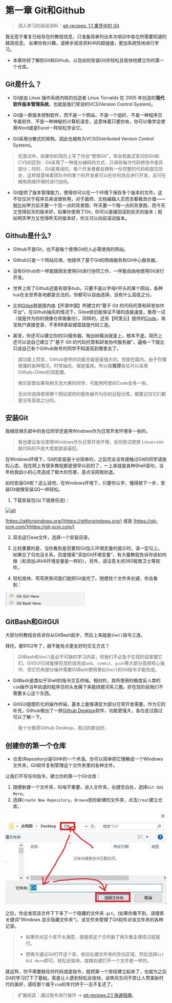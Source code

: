 # 第一章 Git和Github
> 深入学习的阅读资料：[git-recipes: 1.1 果壳中的 Git](https://github.com/geeeeeeeeek/git-recipes/wiki/2.1-%E5%BF%AB%E9%80%9F%E6%8C%87%E5%8D%97)

我无意于重复已经存在的教程信息，只准备简单列出本次培训中各位所需要知道的精简信息。
如果你有兴趣，请移步阅读资料中的超链接，更加系统性地进行学习。

- 本章你将了解到Git和Github，以及如何安装Git并轻松且愉快地建立你的第一个仓库。

## Git是什么？

- Git是由 Linux 操作系统内核的创造者 Linus Torvalds 在 2005 年创造的**现代软件版本管理系统**，也就是我们常说的VCS(Version Control System)。


- Git是一款版本控制软件，而不是一个网站、不是一个组织、不是一种程序员专属软件、不是一种神秘的计算机语言，这意味着只要你肯，你可以像学会使用Word或是Excel一样轻松学会它。


- Git采用分散式的架构，因此也被称为VCS(Distributed Version Control System)。

> 在面试中，如果你的简历上写了你会“使用Git”，常会有面试官问你Git和CVS的区别：Git采用了一种差分编码的方式，只保存每次代码修改中差异部分；同时，Git是离线的，每个开发者都会拥有一份完整的代码和提交历史，这样就意味着团队中的某个的开发者可以在任何场合进行开发，且可在拥有网络环境时进行协同。

- Git提供了版本管理能力，使得你可以在一个环境下保存多个版本的文件。这不仅仅对于程序员来说很有用，对于画师、文档编辑人员而言都极具价值——就比如甲方前天要一个亮一点的背景图、昨天要一个暗一点的背景图、而今天又觉得前天的版本好，如果你使用了Git，你可以直接回滚到前天的版本；假如明天甲方又觉得昨天的版本好，你又可以向前滚动版本。

## Github是什么?

- Github不是Git，也不是每个使用Git的人必需使用的网站。

- Github只是一个网站应用，他提供了基于Git的网络服务和Git中心服务器。

- 没有Github你一样能跟朋友使用Git进行协同工作、一样能自由地使用Git进行开发。

- 世界上除了Github还能有很多hub，只要不是以字母`P`开头的某个网站，各种`hub`在全世界各地都是合法的，你都可以自由选择，没有什么高低之分。

- 比如[Gitee](https://gitee.com/)就是国内由【开源中国】所建立的“基于 Git 的代码托管和研发协作平台”。在Github抽风的情况下，Gitee依旧能保证不错的连接速度，推荐一试（或是作为你的镜像仓库做备份）。同样的，还有【阿里云】提供的[Code](https://code.aliyun.com/)，淘宝账户直接登录，不多BB拿起键盘就是代码三连。
- 甚至，你还可以建立你的Git服务器，掏出树莓派就是上，根本不虚。简历上还可以说自己建立了"基于 Git 的代码托管和研发协作服务器"，逼格一下就比只说自己有个Github账号的同学不知道高到哪里去了。

> 就功能上而言，Github提供的功能无疑是最强大的。但是在国内，由于你懂我懂的各种情况，时常抽风，很是蛋疼。所以我**推荐**各位可以采用Github+Gitee的双配置。
> 
> 俱乐部里如果有刷天池大赛的同学，可能用阿里的Code会多一些。
> 
> 无论你选择使用哪个网站提供的服务器作为你的远程仓库，都要记住它们都是没有高低之分的。

## 安装Git

我相信俱乐部中的各位同学还是用Windows作为日常开发环境多一些的。
> 我也建议各位使用Windows作为日常开发环境，任何尝试使用 Linux+vim 敲代码的不是大佬就是装逼犯。

在Windows环境下，Git的安装是十分简单的，之前完全没有接触过Git的同学请放松心态，现在网上有很多教程都是很早以前的了，一上来就是各种Shell语句，当年给我幼小的心灵造成了极大的伤害，差点没把我劝退。

如何安装Git呢？这么说吧，在Windows环境下，只要你认字，懂得按下一步，安装Git就像安装QQ一样轻松。

1. 下载安装包(以下链接任选)：

[![git](https://img.shields.io/badge/Git-download-blue.svg?style=popout&logo=git)](https://gitforwindows.org/)

[https://gitforwindows.org/](https://gitforwindows.org/) 
或是 [https://git-scm.com/](https://git-scm.com/)

2. 双击运行exe文件，选择一个安装目录。

3. 比较重要的是，当你看到是否要将Git加入环境变量的提示时，请一定勾上。如果忘了勾也没关系，百度搜索"添加Git环境变量"，有大量教程告诉你该如何做（和添加JAVA环境变量是一样的）。另外，请注意关闭360智商卫士等软件。

4. 轻松愉快、苟苟笑笑间我们就把Git装完了。随便找个文件夹右键，你会看到：

![](/pic/GitRightClick.jpg)

## GitBash和GitGUI

大部分的教程会告诉你从GitBash起步，然后上来就是`Shell`指令三连。

拜托，都9102年了，就不能有点更友好的交互方式？

> GitBash和`Shell`是必不可缺的学习内容，但我们不必急于在现阶段掌握它们。GitGUI已经能够在现阶段完成`add`、`commit`、`push`等大部分高频核心操作，但它仍有部分操作需要GitBash使用类似`Shell`的Git指令才能完成。

- GitBash是类似于Shell的指令交互终端。相对的，其所使用的极度反人类的`vim`操作当年劝退的程序员的头发薅下来能绕银河系三圈。好在现阶段我们不需要关心这个东西。


- GitGUI是图形化的操作终端，基本上能够满足大部分日常开发需要。作为它的补充，Github推出了一款[Github Desktop](https://desktop.github.com/)软件，功能更强大，各位走过路过可以了解一下。

> 我十分推荐Github Desktop，用过的都说好。


## 创建你的第一个仓库

- 仓库(Repository)是Git中的一个术语。你可以简单把它理解成一个Windows文件夹，Git软件复制管理这个文件夹里的各种文件。

让我们不写任何指令，建立你的第一个Git仓库：

1. 随便新建一个文件夹，叫啥不重要，进入文件夹，右键空白处，选择`Git GUI Here`。
2. 选择`Create New Repository`，`Browse`到你新建的文件夹，点击`Creat`建立仓库。

![](/pic/CreateNewRepositoryWithGUI.jpg)

之后，你会发现该文件下下多了一个隐藏的文件夹`.git`。(如果你看不到，请搜索关键词"Windows 显示隐藏文件夹")，该文件夹管理了Git软件对该文件夹的各种记录。

> - 如果你对这个库不太满意，直接把这个文件删了再次重复建库过程就行。
> 
> - 想再次通过Git打开这个库，依旧右键文件夹的空白区域，然后选择`Git GUI Here`即可。轻松且愉快，就跟右键打开一个文件是一样的。

就这样，你不需要敲任何代码或是指令，就把第一个库给建立起来了，也就为之后Git的学习打下了基础。真是让人感到轻松且愉快，谈笑风生间不禁让人赞美新时代的美好，感叹那个属于`vim`的年代终于一去不复还了。

> 扩展阅读：通过指令进行操作 -> [git-recipes:2.1 快速指南](https://github.com/geeeeeeeeek/git-recipes/wiki/2.1-%E5%BF%AB%E9%80%9F%E6%8C%87%E5%8D%97)。